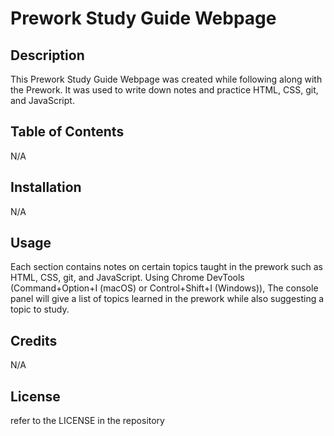 # Prework Study Guide Webpage

## Description

This Prework Study Guide Webpage was created while following along with the Prework. It was used to write down notes and practice HTML, CSS, git, and JavaScript.

## Table of Contents

N/A

## Installation

N/A

## Usage

Each section contains notes on certain topics taught in the prework such as HTML, CSS, git, and JavaScript. Using Chrome DevTools (Command+Option+I (macOS) or Control+Shift+I (Windows)), The console panel will give a list of topics learned in the prework while also suggesting a topic to study.

## Credits

N/A

## License

refer to the LICENSE in the repository